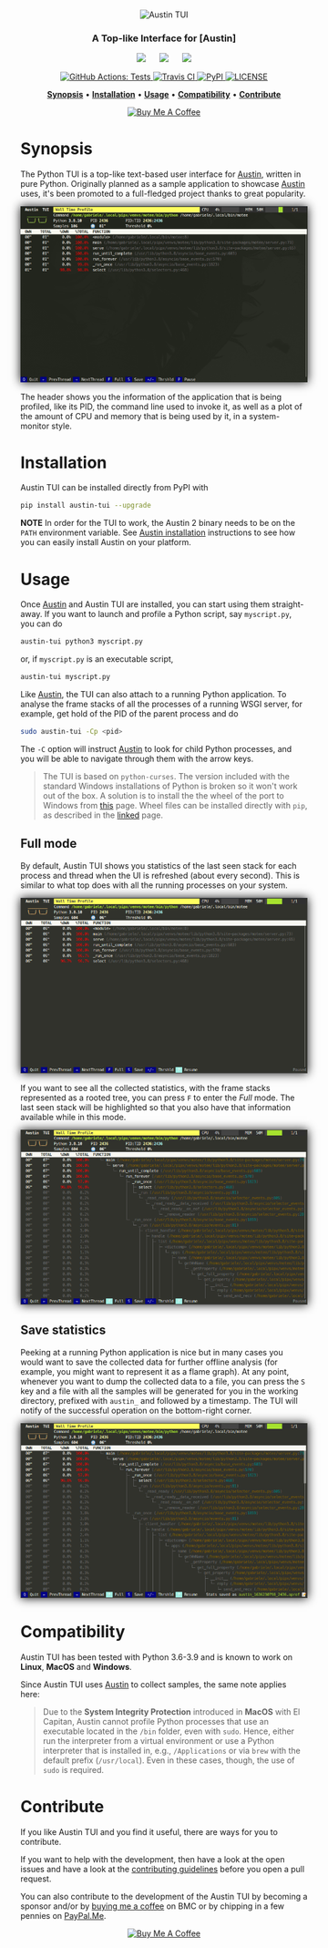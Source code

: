 <p align="center">
  <br><img src="art/logo.png" alt="Austin TUI" /><br>
</p>

<h3 align="center">A Top-like Interface for [Austin]</h3>

<p align="center">
  <img src="https://upload.wikimedia.org/wikipedia/commons/3/3a/Tux_Mono.svg"
       height="24px" />
  &nbsp;&nbsp;&nbsp;&nbsp;
  <img src="https://upload.wikimedia.org/wikipedia/commons/f/fa/Apple_logo_black.svg"
       height="24px" />
  &nbsp;&nbsp;&nbsp;&nbsp;
  <img src="https://upload.wikimedia.org/wikipedia/commons/2/2b/Windows_logo_2012-Black.svg"
       height="24px" />
</p>

<p align="center">
  <a href="https://github.com/P403n1x87/austin-tui/actions?workflow=Tests">
    <img src="https://github.com/P403n1x87/austin-tui/workflows/Tests/badge.svg"
         alt="GitHub Actions: Tests">
  </a>
  <a href="https://travis-ci.com/P403n1x87/austin-tui">
    <img src="https://travis-ci.com/P403n1x87/austin-tui.svg?token=fzW2yzQyjwys4tWf9anS"
         alt="Travis CI">
  </a>
  <!-- <a href="https://codecov.io/gh/P403n1x87/austin-tui">
    <img src="https://codecov.io/gh/P403n1x87/austin-tui/branch/master/graph/badge.svg"
         alt="Codecov">
  </a> -->
  <a href="https://pypi.org/project/austin-tui/">
    <img src="https://img.shields.io/pypi/v/austin-tui.svg"
         alt="PyPI">
  </a>
  <a href="https://github.com/P403n1x87/austin-tui/blob/master/LICENSE.md">
    <img src="https://img.shields.io/badge/license-GPLv3-ff69b4.svg"
         alt="LICENSE">
  </a>
</p>

<p align="center">
  <a href="#synopsis"><b>Synopsis</b></a>&nbsp;&bull;
  <a href="#installation"><b>Installation</b></a>&nbsp;&bull;
  <a href="#usage"><b>Usage</b></a>&nbsp;&bull;
  <a href="#compatibility"><b>Compatibility</b></a>&nbsp;&bull;
  <a href="#contribute"><b>Contribute</b></a>
</p>

<p align="center">
  <a
    href="https://www.buymeacoffee.com/Q9C1Hnm28"
    target="_blank">
  <img
    src="https://www.buymeacoffee.com/assets/img/custom_images/orange_img.png"
    alt="Buy Me A Coffee" />
  </a>
</p>

# Synopsis

The Python TUI is a top-like text-based user interface for [Austin], written in
pure Python. Originally planned as a sample application to showcase [Austin] uses,
it's been promoted to a full-fledged project thanks to great popularity.

<p align="center">
  <img src="art/austin-tui.gif"
       style="box-shadow: #111 0px 0px 16px;"
       alt="Austin TUI" />
</p>

The header shows you the information of the application that is being profiled,
like its PID, the command line used to invoke it, as well as a plot of the
amount of CPU and memory that is being used by it, in a system-monitor style.

# Installation

Austin TUI can be installed directly from PyPI with

~~~ bash
pip install austin-tui --upgrade
~~~

**NOTE** In order for the TUI to work, the Austin 2 binary needs to be on the
``PATH`` environment variable. See [Austin
installation](https://github.com/P403n1x87/austin#installation) instructions to
see how you can easily install Austin on your platform.

# Usage

Once [Austin] and Austin TUI are installed, you can start using them
straight-away. If you want to launch and profile a Python script, say
`myscript.py`, you can do

~~~ bash
austin-tui python3 myscript.py
~~~

or, if `myscript.py` is an executable script,

~~~ bash
austin-tui myscript.py
~~~

Like [Austin], the TUI can also attach to a running Python application. To analyse
the frame stacks of all the processes of a running WSGI server, for example, get
hold of the PID of the parent process and do

~~~ bash
sudo austin-tui -Cp <pid>
~~~

The `-C` option will instruct [Austin] to look for child Python processes, and you
will be able to navigate through them with the arrow keys.

> The TUI is based on `python-curses`. The version included with the standard
> Windows installations of Python is broken so it won't work out of the box. A
> solution is to install the the wheel of the port to Windows from
> [this](https://www.lfd.uci.edu/~gohlke/pythonlibs/#curses) page. Wheel files
> can be installed directly with `pip`, as described in the
> [linked](https://pip.pypa.io/en/latest/user_guide/#installing-from-wheels)
> page.

## Full mode

By default, Austin TUI shows you statistics of the last seen stack for each
process and thread when the UI is refreshed (about every second). This is
similar to what top does with all the running processes on your system.

<p align="center">
  <img src="art/austin-tui-normal-mode.png"
       style="box-shadow: #111 0px 0px 16px;"
       alt="Austin TUI - Default mode" />
</p>

If you want to see all the collected statistics, with the frame stacks
represented as a rooted tree, you can press `F` to enter the _Full_ mode. The
last seen stack will be highlighted so that you also have that information
available while in this mode.

<p align="center">
  <img src="art/austin-tui-full-mode.png"
       style="box-shadow: #111 0px 0px 16px;"
       alt="Austin TUI - Full mode" />
</p>

## Save statistics

Peeking at a running Python application is nice but in many cases you would want
to save the collected data for further offline analysis (for example, you might
want to represent it as a flame graph). At any point, whenever you want to dump
the collected data to a file, you can press the `S` key and a file with all the
samples will be generated for you in the working directory, prefixed with
`austin_` and followed by a timestamp. The TUI will notify of the successful
operation on the bottom-right corner.

<p align="center">
  <img src="art/austin-tui-save.png"
       style="box-shadow: #111 0px 0px 16px;"
       alt="Austin TUI - Save notification" />
</p>

# Compatibility

Austin TUI has been tested with Python 3.6-3.9 and is known to work on
**Linux**, **MacOS** and **Windows**.

Since Austin TUI uses [Austin] to collect samples, the same note applies here:

> Due to the **System Integrity Protection** introduced in **MacOS** with El
> Capitan, Austin cannot profile Python processes that use an executable located
> in the `/bin` folder, even with `sudo`. Hence, either run the interpreter from
> a virtual environment or use a Python interpreter that is installed in, e.g.,
> `/Applications` or via `brew` with the default prefix (`/usr/local`). Even in
> these cases, though, the use of `sudo` is required.


# Contribute

If you like Austin TUI and you find it useful, there are ways for you to
contribute.

If you want to help with the development, then have a look at the open issues
and have a look at the [contributing guidelines](CONTRIBUTING.md) before you
open a pull request.

You can also contribute to the development of the Austin TUI by becoming a
sponsor and/or by [buying me a coffee](https://www.buymeacoffee.com/Q9C1Hnm28)
on BMC or by chipping in a few pennies on
[PayPal.Me](https://www.paypal.me/gtornetta/1).

<p align="center">
  <a href="https://www.buymeacoffee.com/Q9C1Hnm28"
     target="_blank">
  <img src="https://www.buymeacoffee.com/assets/img/custom_images/orange_img.png"
       alt="Buy Me A Coffee" />
  </a>
</p>

[Austin]: https://github.com/P403n1x87/austin
